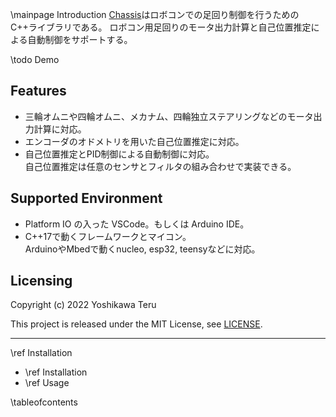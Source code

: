 \mainpage Introduction
[Chassis](https://github.com/teruyamato0731/Chassis)はロボコンでの足回り制御を行うためのC++ライブラリである。
ロボコン用足回りのモータ出力計算と自己位置推定による自動制御をサポートする。

\todo Demo

## Features
- 三輪オムニや四輪オムニ、メカナム、四輪独立ステアリングなどのモータ出力計算に対応。
- エンコーダのオドメトリを用いた自己位置推定に対応。
- 自己位置推定とPID制御による自動制御に対応。<br>
  自己位置推定は任意のセンサとフィルタの組み合わせで実装できる。

## Supported Environment
- Platform IO の入った VSCode。もしくは Arduino IDE。
- C++17で動くフレームワークとマイコン。<br>ArduinoやMbedで動くnucleo, esp32, teensyなどに対応。

## Licensing
Copyright (c) 2022 Yoshikawa Teru

This project is released under the MIT License, see [LICENSE](https://github.com/teruyamato0731/Chassis/blob/main/LICENSE).

---
<span class="next_section_button">\ref Installation</span>

- \ref Installation
- \ref Usage

\tableofcontents
